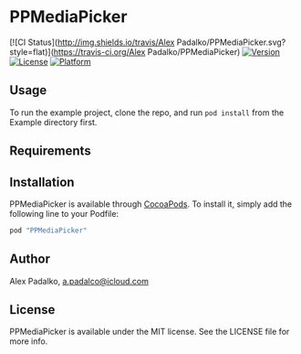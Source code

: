 # PPMediaPicker

[![CI Status](http://img.shields.io/travis/Alex Padalko/PPMediaPicker.svg?style=flat)](https://travis-ci.org/Alex Padalko/PPMediaPicker)
[![Version](https://img.shields.io/cocoapods/v/PPMediaPicker.svg?style=flat)](http://cocoapods.org/pods/PPMediaPicker)
[![License](https://img.shields.io/cocoapods/l/PPMediaPicker.svg?style=flat)](http://cocoapods.org/pods/PPMediaPicker)
[![Platform](https://img.shields.io/cocoapods/p/PPMediaPicker.svg?style=flat)](http://cocoapods.org/pods/PPMediaPicker)

## Usage

To run the example project, clone the repo, and run `pod install` from the Example directory first.

## Requirements

## Installation

PPMediaPicker is available through [CocoaPods](http://cocoapods.org). To install
it, simply add the following line to your Podfile:

```ruby
pod "PPMediaPicker"
```

## Author

Alex Padalko, a.padalco@icloud.com

## License

PPMediaPicker is available under the MIT license. See the LICENSE file for more info.
